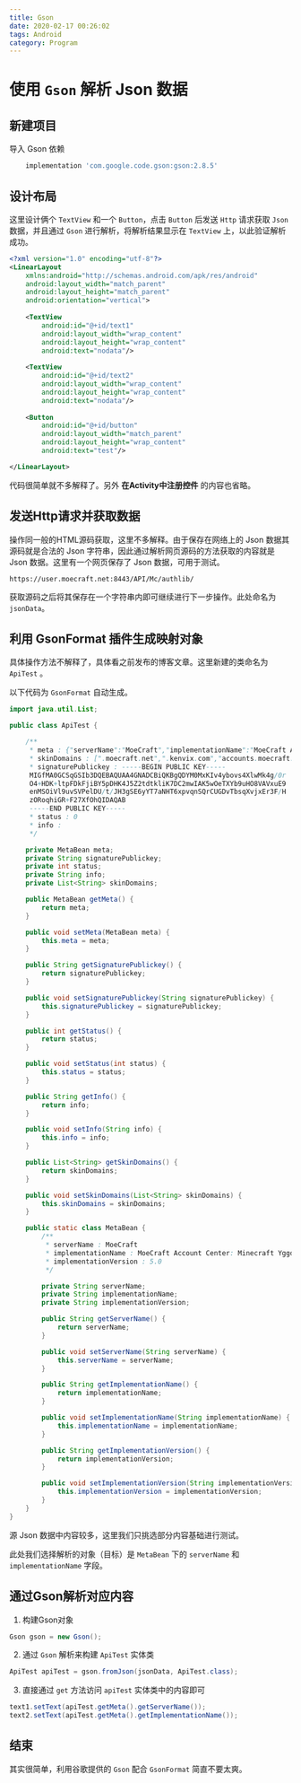 ```yaml
---
title: Gson
date: 2020-02-17 00:26:02
tags: Android
category: Program
---
```

# 使用 `Gson` 解析 Json 数据

## 新建项目

导入 Gson 依赖

```gradle
    implementation 'com.google.code.gson:gson:2.8.5'
```

## 设计布局

这里设计俩个 `TextView` 和一个 `Button`，点击 `Button` 后发送 `Http` 请求获取 `Json` 数据，并且通过 `Gson` 进行解析，将解析结果显示在 `TextView` 上，以此验证解析成功。

```xml
<?xml version="1.0" encoding="utf-8"?>
<LinearLayout
    xmlns:android="http://schemas.android.com/apk/res/android"
    android:layout_width="match_parent"
    android:layout_height="match_parent"
    android:orientation="vertical">
    
    <TextView
        android:id="@+id/text1"
        android:layout_width="wrap_content"
        android:layout_height="wrap_content"
        android:text="nodata"/>
    
    <TextView
        android:id="@+id/text2"
        android:layout_width="wrap_content"
        android:layout_height="wrap_content"
        android:text="nodata"/>
    
    <Button
        android:id="@+id/button"
        android:layout_width="match_parent"
        android:layout_height="wrap_content"
        android:text="test"/>

</LinearLayout>
```

代码很简单就不多解释了。另外 **在Activity中注册控件** 的内容也省略。

## 发送Http请求并获取数据

操作同一般的HTML源码获取，这里不多解释。由于保存在网络上的 Json 数据其源码就是合法的 Json 字符串，因此通过解析网页源码的方法获取的内容就是 Json 数据。这里有一个网页保存了 Json 数据，可用于测试。

    https://user.moecraft.net:8443/API/Mc/authlib/

获取源码之后将其保存在一个字符串内即可继续进行下一步操作。此处命名为 `jsonData`。

## 利用 GsonFormat 插件生成映射对象

具体操作方法不解释了，具体看之前发布的博客文章。这里新建的类命名为 `ApiTest` 。

以下代码为 `GsonFormat` 自动生成。

```java
import java.util.List;

public class ApiTest {

    /**
     * meta : {"serverName":"MoeCraft","implementationName":"MoeCraft Account Center: Minecraft Yggdrasil API (Completely Implemented by Kenvix) for Authlib-Injector 1.1.23","implementationVersion":"5.0"}
     * skinDomains : [".moecraft.net",".kenvix.com","accounts.moecraft.net","user.moecraft.net","user.moecraft.net:8443","localhost"]
     * signaturePublickey : -----BEGIN PUBLIC KEY-----
     MIGfMA0GCSqGSIb3DQEBAQUAA4GNADCBiQKBgQDYM0MxKIv4ybovs4XlwMk4g/0r
     O4+HDK+ltpFDkFjiBY5pDHK4J5Z2tdtkliK7DC2mwIAK5wOeTXYb9uHO8VAVxuE9
     enMSOiVl9uvSVPelDU/t/JH3gSE6yYT7aNHT6xpvqnSQrCUGDvTbsqXvjxEr3F/H
     zORoqhiGR+F27XfOhQIDAQAB
     -----END PUBLIC KEY-----
     * status : 0
     * info :
     */

    private MetaBean meta;
    private String signaturePublickey;
    private int status;
    private String info;
    private List<String> skinDomains;

    public MetaBean getMeta() {
        return meta;
    }

    public void setMeta(MetaBean meta) {
        this.meta = meta;
    }

    public String getSignaturePublickey() {
        return signaturePublickey;
    }

    public void setSignaturePublickey(String signaturePublickey) {
        this.signaturePublickey = signaturePublickey;
    }

    public int getStatus() {
        return status;
    }

    public void setStatus(int status) {
        this.status = status;
    }

    public String getInfo() {
        return info;
    }

    public void setInfo(String info) {
        this.info = info;
    }

    public List<String> getSkinDomains() {
        return skinDomains;
    }

    public void setSkinDomains(List<String> skinDomains) {
        this.skinDomains = skinDomains;
    }

    public static class MetaBean {
        /**
         * serverName : MoeCraft
         * implementationName : MoeCraft Account Center: Minecraft Yggdrasil API (Completely Implemented by Kenvix) for Authlib-Injector 1.1.23
         * implementationVersion : 5.0
         */

        private String serverName;
        private String implementationName;
        private String implementationVersion;

        public String getServerName() {
            return serverName;
        }

        public void setServerName(String serverName) {
            this.serverName = serverName;
        }

        public String getImplementationName() {
            return implementationName;
        }

        public void setImplementationName(String implementationName) {
            this.implementationName = implementationName;
        }

        public String getImplementationVersion() {
            return implementationVersion;
        }

        public void setImplementationVersion(String implementationVersion) {
            this.implementationVersion = implementationVersion;
        }
    }
}
```

源 Json 数据中内容较多，这里我们只挑选部分内容基础进行测试。

此处我们选择解析的对象（目标）是 `MetaBean` 下的 `serverName` 和 `implementationName` 字段。

## 通过Gson解析对应内容

1. 构建Gson对象

```java
Gson gson = new Gson();
```

2. 通过 `Gson` 解析来构建 `ApiTest` 实体类

```java
ApiTest apiTest = gson.fromJson(jsonData, ApiTest.class);
```

3. 直接通过 `get` 方法访问 `apiTest` 实体类中的内容即可

```java
text1.setText(apiTest.getMeta().getServerName());
text2.setText(apiTest.getMeta().getImplementationName());
```

## 结束

其实很简单，利用谷歌提供的 `Gson` 配合 `GsonFormat` 简直不要太爽。